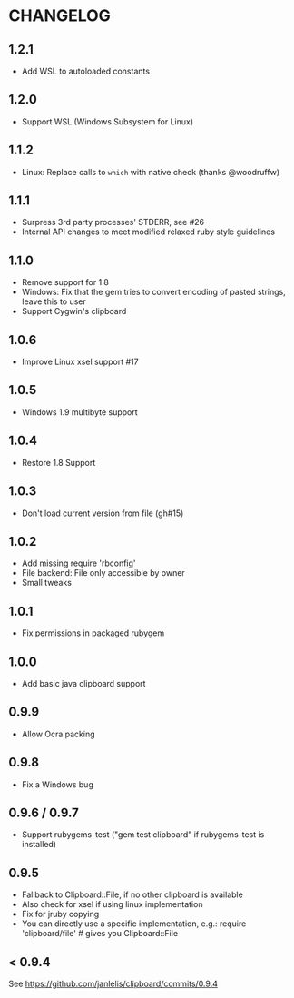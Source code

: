 # CHANGELOG

## 1.2.1
* Add WSL to autoloaded constants

## 1.2.0
* Support WSL (Windows Subsystem for Linux)

## 1.1.2
* Linux: Replace calls to `which` with native check (thanks @woodruffw)

## 1.1.1
* Surpress 3rd party processes' STDERR, see #26
* Internal API changes to meet modified relaxed ruby style guidelines

## 1.1.0
* Remove support for 1.8
* Windows: Fix that the gem tries to convert encoding of pasted strings, leave this to user
* Support Cygwin's clipboard

## 1.0.6
* Improve Linux xsel support #17

## 1.0.5
* Windows 1.9 multibyte support

## 1.0.4
* Restore 1.8 Support

## 1.0.3
* Don't load current version from file (gh#15)

## 1.0.2
* Add missing require 'rbconfig'
* File backend: File only accessible by owner
* Small tweaks

## 1.0.1
* Fix permissions in packaged rubygem

## 1.0.0
* Add basic java clipboard support

## 0.9.9
* Allow Ocra packing

## 0.9.8
* Fix a Windows bug

## 0.9.6 / 0.9.7
* Support rubygems-test ("gem test clipboard" if rubygems-test is installed)

## 0.9.5
* Fallback to Clipboard::File, if no other clipboard is available
* Also check for xsel if using linux implementation
* Fix for jruby copying
* You can directly use a specific implementation, e.g.: require
  'clipboard/file' # gives you Clipboard::File

## < 0.9.4
See https://github.com/janlelis/clipboard/commits/0.9.4
